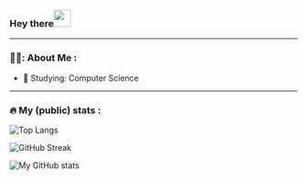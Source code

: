 ### Hey there<img src="https://media.giphy.com/media/hvRJCLFzcasrR4ia7z/giphy.gif" width="30px"/>

---

### 👨‍💻: About Me :

- 🏫 Studying: Computer Science

---

### 🔥 My (public) stats :
![Top Langs](https://github-readme-stats.vercel.app/api/top-langs/?username=wiestju&show_icons=true&theme=highcontrast)

![GitHub Streak](https://github-readme-streak-stats.herokuapp.com?user=wiestju%20&theme=highcontrast)

![My GitHub stats](https://github-readme-stats.vercel.app/api?username=wiestju&show_icons=true&theme=highcontrast)
